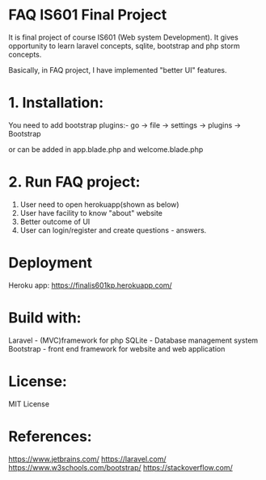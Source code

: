 # FAQ IS601 Final Project 

It is final project of course IS601 (Web system Development).
It gives opportunity to learn laravel concepts, sqlite, bootstrap and php storm concepts.

Basically, in FAQ project, I have implemented "better UI" features. 

# 1. Installation: 

You need to add bootstrap plugins:- 
go -> file -> settings -> plugins -> Bootstrap

or can be added in app.blade.php and welcome.blade.php

# 2. Run FAQ project:

1. User need to open herokuapp(shown as below)
2. User have facility to know "about" website
3. Better outcome of UI
4. User can login/register and create questions - answers.

# Deployment 
Heroku app: https://finalis601kp.herokuapp.com/

# Build with:
Laravel - (MVC)framework for php
SQLite - Database management system
Bootstrap - front end framework for website and web application

# License:
MIT License 

# References:

https://www.jetbrains.com/
https://laravel.com/
https://www.w3schools.com/bootstrap/
https://stackoverflow.com/







